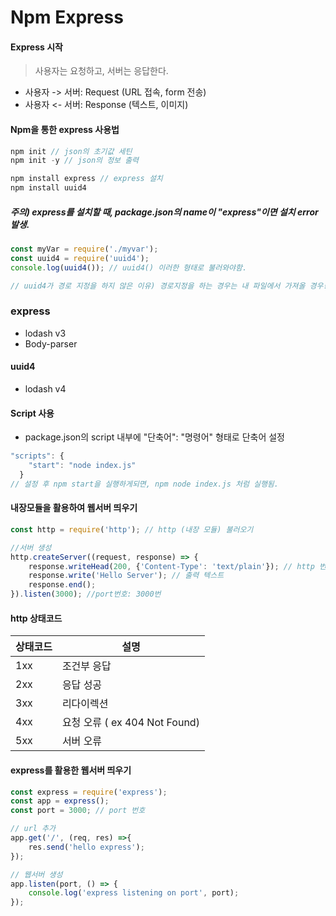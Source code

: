 # Npm Express

#### Express 시작

> 사용자는 요청하고, 서버는 응답한다.

- 사용자 -> 서버: Request (URL 접속, form 전송)
- 사용자 <- 서버: Response (텍스트, 이미지)



#### Npm을 통한 express 사용법

```js
npm init // json의 초기값 세틴
npm init -y // json의 정보 출력

npm install express // express 설치
npm install uuid4 
```

##### 주의) express를 설치할 때, package.json의 name이 "express"이면 설치 error 발생.



```js
const myVar = require('./myvar');
const uuid4 = require('uuid4');
console.log(uuid4()); // uuid4() 이러한 형태로 불러와야함.

// uuid4가 경로 지정을 하지 않은 이유) 경로지정을 하는 경우는 내 파일에서 가져올 경우! uuid4는 외부에서 가지고 오는 것이기에, 경로지정을 하지 않아도 상관 없음
```



### express

- lodash v3
- Body-parser



#### uuid4

- lodash v4



#### Script 사용

- package.json의 script 내부에 "단축어": "명령어" 형태로 단축어 설정

```js
"scripts": {
    "start": "node index.js"
  }
// 설정 후 npm start을 실행하게되면, npm node index.js 처럼 실행됨.
```



#### 내장모듈을 활용하여 웹서버 띄우기

```js
const http = require('http'); // http (내장 모듈) 불러오기

//서버 생성
http.createServer((request, response) => {
    response.writeHead(200, {'Content-Type': 'text/plain'}); // http 번호: 200번
    response.write('Hello Server'); // 출력 텍스트
    response.end();
}).listen(3000); //port번호: 3000번
```



#### http 상태코드

| 상태코드 | 설명                          |
| -------- | ----------------------------- |
| 1xx      | 조건부 응답                   |
| 2xx      | 응답 성공                     |
| 3xx      | 리다이렉션                    |
| 4xx      | 요청 오류 ( ex 404 Not Found) |
| 5xx      | 서버 오류                     |



#### express를 활용한 웹서버 띄우기

```js
const express = require('express');
const app = express();
const port = 3000; // port 번호

// url 추가
app.get('/', (req, res) =>{
    res.send('hello express');
});

// 웹서버 생성
app.listen(port, () => {
    console.log('express listening on port', port);
});
```

